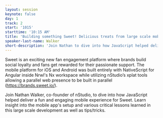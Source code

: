 ```yaml
---
layout: session
keynote: false
day: 1
track: 2
start: '1015'
starttime: '10:15 AM'
title: 'Building something Sweet! Delicious treats from large scale mobile development.'
speaker-last-name: Walker
short-description: 'Join Nathan to dive into how JavaScript helped deliver a fun and engaging mobile experience for Sweet. Gain insight into the mobile app’s setup and critical lessons learned in this large scale development.'
---
```


Sweet is an exciting new fan engagement platform where brands build social loyalty and fans get rewarded for their passionate support. The mobile platform for iOS and Android was built entirely with NativeScript for Angular inside Nrwl's Nx workspace while utilizing nStudio’s xplat tools allowing a parallel web presence to be built in parallel (https://brands.sweet.io/).

Join Nathan Walker, co-founder of nStudio, to dive into how JavaScript helped deliver a fun and engaging mobile experience for Sweet. Learn insight into the mobile app's setup and various critical lessons learned in this large scale development as well as tips/tricks.
